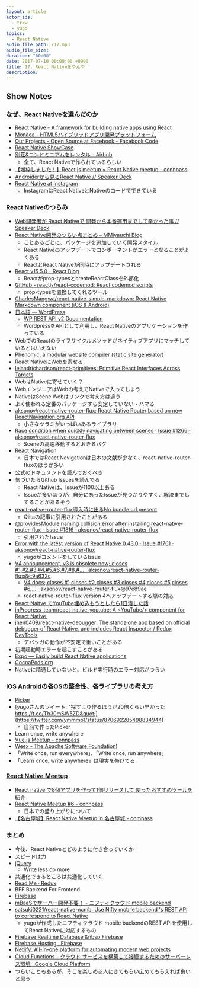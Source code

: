 ```yaml
---
layout: article
actor_ids:
  - trkw
  - yugo
topics:
  - React Native
audio_file_path: /17.mp3
audio_file_size: 
duration: "00:00"
date: 2017-07-10 00:00:00 +0900
title: 17. React Nativeをやんや
description:
---
```


## Show Notes

### なぜ、React Nativeを選んだのか
- [React Native - A framework for building native apps using React](https://facebook.github.io/react-native/)
- [Monaca - HTML5ハイブリッドアプリ開発プラットフォーム](https://ja.monaca.io/)
- [Our Projects - Open Source at Facebook - Facebook Code](https://code.facebook.com/projects/)
- [React Native ShowCase](https://facebook.github.io/react-native/showcase.html)
- [別荘&コンドミニアムをレンタル - Airbnb](https://www.airbnb.jp/)
  - 全て、React Nativeで作られているらしい
- [【増枠しました！】React.js meetup × React Native meetup - connpass](https://react-native-meetup.connpass.com/event/49024/)
- [Androiderから見るReact Native // Speaker Deck](https://speakerdeck.com/operando/androiderkarajian-rureact-native)
- [React Native at Instagram](https://engineering.instagram.com/react-native-at-instagram-dd828a9a90c7)
  - InstagramはReact NativeとNativeのコードでできている

### React Nativeのつらみ
- [Web開発者が React Nativeで 開発から本番運用までして辛かった事 // Speaker Deck](https://speakerdeck.com/rskull/webkai-fa-zhe-ga-react-nativede-kai-fa-karaben-fan-yun-yong-madesitexin-katutashi)
- [React Native開発のつらい点まとめ &#8211; MMiyauchi Blog](http://mmiyauchi.com/?p=1526)
  - ことあるごとに、パッケージを追加していく開発スタイル
  - React Nativeのアップデートでコンポーネントがエラーとなることがよくある
  - ReactとReact Nativeが同時にアップデートされる
- [React v15.5.0 - React Blog](https://facebook.github.io/react/blog/2017/04/07/react-v15.5.0.html)
  - Reactがprop-typesとcreateReactClassを外部化
- [GitHub - reactjs/react-codemod: React codemod scripts](https://github.com/reactjs/react-codemod#react-proptypes-to-prop-types)
  - prop-typesを置換してくれるツール
- [CharlesMangwa/react-native-simple-markdown: React Native Markdown component (iOS &amp; Android)](https://github.com/CharlesMangwa/react-native-simple-markdown)
- [日本語 &mdash; WordPress](https://ja.wordpress.org/)
  - [WP REST API v2 Documentation](http://ja.wp-api.org/)
  - WordpressをAPIとして利用し、React Nativeのアプリケーションを作っている
- WebでのReactのライフサイクルメソッドがネイティブアプリにマッチしているとはいえない
- [Phenomic, a modular website compiler (static site generator)](https://phenomic.io/)
- React NativeにWebを寄せる
- [lelandrichardson/react-primitives: Primitive React Interfaces Across Targets](https://github.com/lelandrichardson/react-primitives/)
- WebはNativeに寄せていく？
- WebエンジニアはWebの考えでNativeで入ってしまう
- NativeはScene Webはリンクで考え方は違う
- よく使われる定番のパッケージすら安定していない・ハマる
- [aksonov/react-native-router-flux: React Native Router based on new ReactNavigation.org API](https://github.com/aksonov/react-native-router-flux)
  - 小さなツラミがいっぱいあるライブラリ
- [Race condition when quickly navigating between scenes · Issue #1266 · aksonov/react-native-router-flux](https://github.com/aksonov/react-native-router-flux/issues/1266)
  - Sceneの高速移動するとおきるバグ
- [React Navigation](https://reactnavigation.org/)
  - 日本ではReact Navigationは日本の文献が少なく、react-native-router-fluxのほうが多い
- 公式のドキュメントを読んでおくべき
- 気づいたらGithub Issuesを読んでる
	- React Nativeは、Issueが1100以上ある
	- Issueが多いほうが、自分にあったIssueが見つかりやすく、解決までしてることがあるそう
- [react-native-router-flux導入時に出るNo bundle url present](http://qiita.com/maltz/items/a32ee73cb5a20cbb14b1)
  - Qiitaの記事に引用されたことがある
- [@providesModule naming collision error after installing react-native-router-flux · Issue #1816 · aksonov/react-native-router-flux](https://github.com/aksonov/react-native-router-flux/issues/1816#issuecomment-296857358)
  - 引用されたIssue
- [Error with the latest version of React Native 0.43.0 · Issue #1761 · aksonov/react-native-router-flux](https://github.com/aksonov/react-native-router-flux/issues/1761#issuecomment-292242725)
  - yugoがコメントをしているIssue
- [V4 announcement, v3 is obsolete now; closes #1,#2,#3,#4,#5,#6,#7,#8,#… · aksonov/react-native-router-flux@c9a632c](https://github.com/aksonov/react-native-router-flux/commit/c9a632ce1ca7f4e75693bf0fa0dbaaaa1e5b36b0)
  - [V4 docs; closes #1,closes #2,closes #3,closes #4,closes #5,closes #6,… · aksonov/react-native-router-flux@97e89ae](https://github.com/aksonov/react-native-router-flux/commit/97e89ae0e802b9a371e8ac3806b6850347cfcbb5)
  - react-native-router-flux version 4へアップデートする際の対応
- [React Naitve でYouTube埋め込もうとしたら1日潰した話](https://www.slideshare.net/yugomatsumoto2/rnyoutube-75277632)
- [inProgress-team/react-native-youtube: A &lt;YouTube/&gt; component for React Native.](https://github.com/inProgress-team/react-native-youtube)
- [jhen0409/react-native-debugger: The standalone app based on official debugger of React Native, and includes React Inspector / Redux DevTools](https://github.com/jhen0409/react-native-debugger)
  - デバッガの動作が不安定で重いことがある
- 初期起動時エラーを起こすことがある
- [Expo — Easily build React Native applications](https://expo.io/)
- [CocoaPods.org](https://cocoapods.org/)
- Nativeに精通していないと、ビルド実行時のエラー対応がつらい

### iOS Androidの各OSの整合性、各ライブラリの考え方
- [Picker](https://facebook.github.io/react-native/docs/picker.html)
- [yugoさんのツイート: &quot;探すより作るほうが20倍くらい早かった https://t.co/Th30mSW5ZD&quot;](https://twitter.com/ymmmo1/status/870692285498834944)
  - 自前で作ったPicker
- Learn once, write anywhere
- [Vue.js Meetup - connpass](https://vuejs-meetup.connpass.com/)
- [Weex - The Apache Software Foundation!](https://weex.incubator.apache.org/)
- 「Write once, run everywhere」、「Write once, run anywhere」
- 「Learn once, write anywhere」は現実を帯びてる

### [React Native Meetup](https://react-native-meetup.connpass.com/)
- [React native で8個アプリを作って1個リリースして 使ったおすすめツールを紹介](https://www.slideshare.net/mat_aki/react-native-81)
- [React Native Meetup #6 - connpass](https://react-native-meetup.connpass.com/event/60764/)
  - 日本での盛り上がりについて
- [【名古屋城】React Native Meetup in 名古屋城 - compass](https://react-native-meetup.connpass.com/event/59766/)

### まとめ
- 今後、React Nativeとどのように付き合っていくか
- スピードは力
- [jQuery](https://jquery.com/)
  - Write less do more
- 共通化できるところは共通化していく
- [Read Me · Redux](http://redux.js.org/)
- BFF Backend For Frontend
- [Firebase](https://firebase.google.com/?hl=ja)
- [mBaaSでサーバー開発不要！ - ニフティクラウド mobile backend](http://mb.cloud.nifty.com/)
- [satsuki0221/react-native-ncmb: Use Nifty mobile backend &#39;s REST API to correspond to React Native](https://github.com/satsuki0221/react-native-ncmb)
  - yugoが作成したニフティクラウド mobile backendのREST APIを使用してReact Nativeに対応するもの
- [Firebase Realtime Database &nbsp Firebase](https://firebase.google.com/docs/database/)
- [Firebase Hosting &nbsp; Firebase](https://firebase.google.com/docs/hosting/)
- [Netlify: All-in-one platform for automating modern web projects](https://www.netlify.com/)
- [Cloud Functions - クラウド サービスを構築して接続するためのサーバーレス環境 &nbsp; Google Cloud Platform](https://cloud.google.com/functions/)
- つらいこともあるが、そこを楽しめる人にきてもらい広めてもらえれば良いと思う